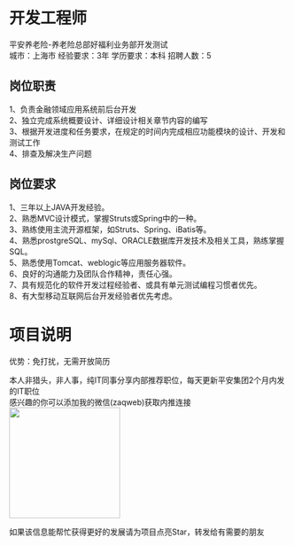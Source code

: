 # 开发工程师
平安养老险-养老险总部好福利业务部开发测试  
城市：上海市 经验要求：3年 学历要求：本科  招聘人数：5

## 岗位职责
1、负责金融领域应用系统前后台开发   
2、独立完成系统概要设计、详细设计相关章节内容的编写    
3、根据开发进度和任务要求，在规定的时间内完成相应功能模块的设计、开发和测试工作    
4、排查及解决生产问题

## 岗位要求
1、三年以上JAVA开发经验。    
2、熟悉MVC设计模式，掌握Struts或Spring中的一种。   
3、熟练使用主流开源框架，如Struts、Spring、iBatis等。    
4、熟悉prostgreSQL、mySql、ORACLE数据库开发技术及相关工具，熟练掌握SQL。   
5、熟悉使用Tomcat、weblogic等应用服务器软件。     
6、良好的沟通能力及团队合作精神，责任心强。   
7、具有规范化的软件开发过程经验者、或具有单元测试编程习惯者优先。   
8、有大型移动互联网后台开发经验者优先考虑。

# 项目说明

优势：免打扰，无需开放简历

本人非猎头，非人事，纯IT同事分享内部推荐职位，每天更新平安集团2个月内发的IT职位  
感兴趣的你可以添加我的微信(zaqweb)获取内推连接  
<img src="https://github.com/zaqweb/PA-IT-JOBS/blob/master/WechatICode.jpeg"  height="200" width="200">

如果该信息能帮忙获得更好的发展请为项目点亮Star，转发给有需要的朋友




